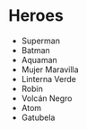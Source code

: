 # Heroes

* Superman
* Batman
* Aquaman
* Mujer Maravilla
* Linterna Verde
* Robin
* Volcán Negro
* Atom
* Gatubela
